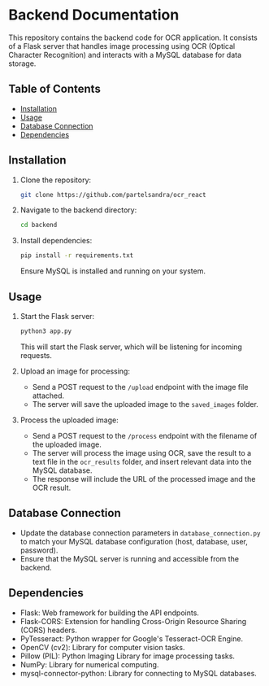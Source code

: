 # Backend Documentation

This repository contains the backend code for OCR application. It consists of a Flask server that handles image processing using OCR (Optical Character Recognition) and interacts with a MySQL database for data storage.

## Table of Contents

- [Installation](#installation)
- [Usage](#usage)
- [Database Connection](#database-connection)
- [Dependencies](#dependencies)

## Installation

1. Clone the repository:
    ```bash
    git clone https://github.com/partelsandra/ocr_react
    ```

2. Navigate to the backend directory:
    ```bash
    cd backend
    ```

3. Install dependencies:
    ```bash
    pip install -r requirements.txt
    ```
    Ensure MySQL is installed and running on your system.

## Usage

1. Start the Flask server:
    ```bash
    python3 app.py
    ```
    This will start the Flask server, which will be listening for incoming requests.

2. Upload an image for processing:
    - Send a POST request to the `/upload` endpoint with the image file attached.
    - The server will save the uploaded image to the `saved_images` folder.

3. Process the uploaded image:
    - Send a POST request to the `/process` endpoint with the filename of the uploaded image.
    - The server will process the image using OCR, save the result to a text file in the `ocr_results` folder, and insert relevant data into the MySQL database.
    - The response will include the URL of the processed image and the OCR result.

## Database Connection

- Update the database connection parameters in `database_connection.py` to match your MySQL database configuration (host, database, user, password).
- Ensure that the MySQL server is running and accessible from the backend.

## Dependencies

- Flask: Web framework for building the API endpoints.
- Flask-CORS: Extension for handling Cross-Origin Resource Sharing (CORS) headers.
- PyTesseract: Python wrapper for Google's Tesseract-OCR Engine.
- OpenCV (cv2): Library for computer vision tasks.
- Pillow (PIL): Python Imaging Library for image processing tasks.
- NumPy: Library for numerical computing.
- mysql-connector-python: Library for connecting to MySQL databases.